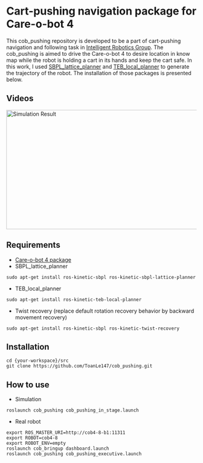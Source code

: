 Cart-pushing navigation package for Care-o-bot 4
================================================

This cob_pushing repository is developed to be a part of cart-pushing navigation and following task in [Intelligent Robotics Group](http://irobotics.aalto.fi). The cob_pushing is aimed to drive the Care-o-bot 4 to desire location in know map while the robot is holding a cart in its hands and keep the cart safe. In this work, I used [SBPL_lattice_planner](http://wiki.ros.org/sbpl_lattice_planner) and [TEB_local_planner](http://wiki.ros.org/teb_local_planner) to generate the trajectory of the robot. The installation of those packages is presented below.

## Videos
<a href="http://www.youtube.com/watch?feature=player_embedded&v=J7AZaEtInVc" target="_blank"><img src="http://img.youtube.com/vi/J7AZaEtInVc/0.jpg" alt="Simulation Result" width="560" height="315" border="0" /></a>

## Requirements
* [Care-o-bot 4 package](http://wiki.ros.org/care-o-bot)
* SBPL_lattice_planner
```terminal
sudo apt-get install ros-kinetic-sbpl ros-kinetic-sbpl-lattice-planner
```
* TEB_local_planner
```terminal
sudo apt-get install ros-kinetic-teb-local-planner
```
* Twist recovery (replace default rotation recovery behavior by backward movement recovery)
```terminal
sudo apt-get install ros-kinetic-sbpl ros-kinetic-twist-recovery
```
## Installation
```terminal
cd {your-workspace}/src
git clone https://github.com/ToanLe147/cob_pushing.git 
```
## How to use
* Simulation
```terminal
roslaunch cob_pushing cob_pushing_in_stage.launch
```
* Real robot
```terminal
export ROS_MASTER_URI=http://cob4-8-b1:11311
export ROBOT=cob4-8
export ROBOT_ENV=empty
roslaunch cob_bringup dashboard.launch
roslaunch cob_pushing cob_pushing_executive.launch
```
